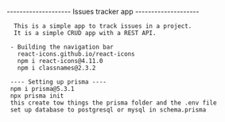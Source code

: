 -------------------- Issues tracker app --------------------

      This is a simple app to track issues in a project. 
      It is a simple CRUD app with a REST API.
 
     - Building the navigation bar
       react-icons.github.io/react-icons
       npm i react-icons@4.11.0
       npm i classnames@2.3.2

     ---- Setting up prisma ----
     npm i prisma@5.3.1
     npx prisma init
     this create tow things the prisma folder and the .env file
     set up database to postgresql or mysql in schema.prisma



